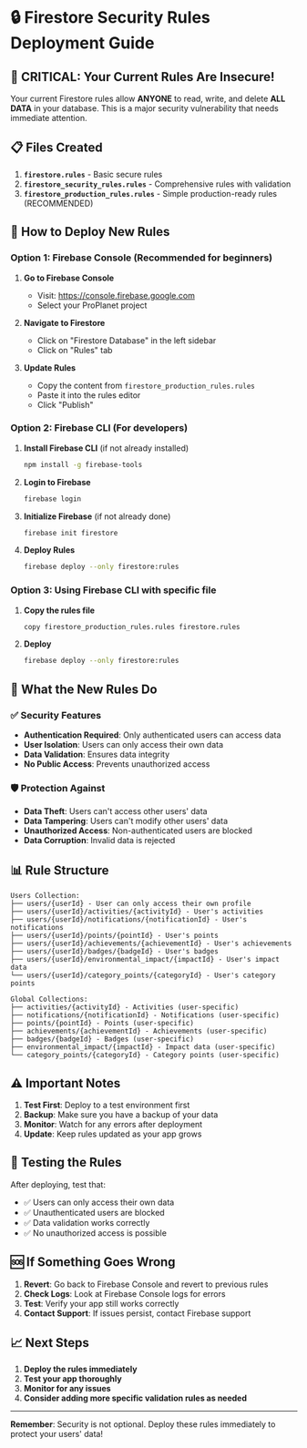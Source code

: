 # 🔒 Firestore Security Rules Deployment Guide

## 🚨 CRITICAL: Your Current Rules Are Insecure!

Your current Firestore rules allow **ANYONE** to read, write, and delete **ALL DATA** in your database. This is a major security vulnerability that needs immediate attention.

## 📋 Files Created

1. **`firestore.rules`** - Basic secure rules
2. **`firestore_security_rules.rules`** - Comprehensive rules with validation
3. **`firestore_production_rules.rules`** - Simple production-ready rules (RECOMMENDED)

## 🚀 How to Deploy New Rules

### Option 1: Firebase Console (Recommended for beginners)

1. **Go to Firebase Console**
   - Visit: https://console.firebase.google.com
   - Select your ProPlanet project

2. **Navigate to Firestore**
   - Click on "Firestore Database" in the left sidebar
   - Click on "Rules" tab

3. **Update Rules**
   - Copy the content from `firestore_production_rules.rules`
   - Paste it into the rules editor
   - Click "Publish"

### Option 2: Firebase CLI (For developers)

1. **Install Firebase CLI** (if not already installed)
   ```bash
   npm install -g firebase-tools
   ```

2. **Login to Firebase**
   ```bash
   firebase login
   ```

3. **Initialize Firebase** (if not already done)
   ```bash
   firebase init firestore
   ```

4. **Deploy Rules**
   ```bash
   firebase deploy --only firestore:rules
   ```

### Option 3: Using Firebase CLI with specific file

1. **Copy the rules file**
   ```bash
   copy firestore_production_rules.rules firestore.rules
   ```

2. **Deploy**
   ```bash
   firebase deploy --only firestore:rules
   ```

## 🔐 What the New Rules Do

### ✅ **Security Features**
- **Authentication Required**: Only authenticated users can access data
- **User Isolation**: Users can only access their own data
- **Data Validation**: Ensures data integrity
- **No Public Access**: Prevents unauthorized access

### 🛡️ **Protection Against**
- **Data Theft**: Users can't access other users' data
- **Data Tampering**: Users can't modify other users' data
- **Unauthorized Access**: Non-authenticated users are blocked
- **Data Corruption**: Invalid data is rejected

## 📊 Rule Structure

```
Users Collection:
├── users/{userId} - User can only access their own profile
├── users/{userId}/activities/{activityId} - User's activities
├── users/{userId}/notifications/{notificationId} - User's notifications
├── users/{userId}/points/{pointId} - User's points
├── users/{userId}/achievements/{achievementId} - User's achievements
├── users/{userId}/badges/{badgeId} - User's badges
├── users/{userId}/environmental_impact/{impactId} - User's impact data
└── users/{userId}/category_points/{categoryId} - User's category points

Global Collections:
├── activities/{activityId} - Activities (user-specific)
├── notifications/{notificationId} - Notifications (user-specific)
├── points/{pointId} - Points (user-specific)
├── achievements/{achievementId} - Achievements (user-specific)
├── badges/{badgeId} - Badges (user-specific)
├── environmental_impact/{impactId} - Impact data (user-specific)
└── category_points/{categoryId} - Category points (user-specific)
```

## ⚠️ Important Notes

1. **Test First**: Deploy to a test environment first
2. **Backup**: Make sure you have a backup of your data
3. **Monitor**: Watch for any errors after deployment
4. **Update**: Keep rules updated as your app grows

## 🧪 Testing the Rules

After deploying, test that:
- ✅ Users can only access their own data
- ✅ Unauthenticated users are blocked
- ✅ Data validation works correctly
- ✅ No unauthorized access is possible

## 🆘 If Something Goes Wrong

1. **Revert**: Go back to Firebase Console and revert to previous rules
2. **Check Logs**: Look at Firebase Console logs for errors
3. **Test**: Verify your app still works correctly
4. **Contact Support**: If issues persist, contact Firebase support

## 📈 Next Steps

1. **Deploy the rules immediately**
2. **Test your app thoroughly**
3. **Monitor for any issues**
4. **Consider adding more specific validation rules as needed**

---

**Remember**: Security is not optional. Deploy these rules immediately to protect your users' data!
